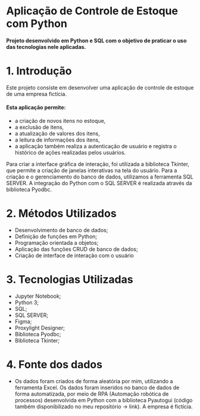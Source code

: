 # Aplicação de Controle de Estoque com Python
<h4>Projeto desenvolvido em Python e SQL com o objetivo de praticar o uso das tecnologias nele aplicadas.</h4>

# 1.	Introdução
Este projeto consiste em desenvolver uma aplicação de controle de estoque de uma empresa fictícia.
  #### Esta aplicação permite:
   * a criação de novos itens no estoque, 
   * a exclusão de itens, 
   * a atualização de valores dos itens,
   * a leitura de informações dos itens,
   * a aplicação também realiza a autenticação de usuário e registra o histórico de ações realizadas pelos usuários. 
    
Para criar a interface gráfica de interação, foi utilizada a biblioteca Tkinter, que permite a criação de janelas interativas na tela do usuário. Para a criação e o gerenciamento do banco de dados, utilizamos a ferramenta SQL SERVER. A integração do Python com o SQL SERVER é realizada através da biblioteca Pyodbc. 

# 2.	Métodos Utilizados
*	Desenvolvimento de banco de dados;
*	Definição de funções em Python;
*	Programação orientada a objetos;
*	Aplicação das funções CRUD de banco de dados;
*	Criação de interface de interação com o usuário

# 3.	Tecnologias Utilizadas
*	Jupyter Notebook;
*	Python 3;
*	SQL;
*	SQL SERVER;
*	Figma;
*	Proxylight Designer;
*	Biblioteca Pyodbc;
*	Biblioteca Tkinter;

# 4.	Fonte dos dados
*	Os dados foram criados de forma aleatória por mim, utilizando a ferramenta Excel. Os dados foram inseridos no banco de dados de forma automatizada, por meio de RPA (Automação robótica de processos) desenvolvida em Python com a biblioteca Pyautogui (código também disponibilizado no meu repositório -> link). A empresa é fictícia.

